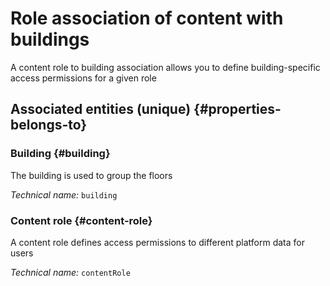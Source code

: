 # Role association of content with buildings
<!--- THIS FILE IS GENERATED PLEASE DO NOT EDIT IT DIRECTLY --->

A content role to building association allows you to define building-specific access permissions for a given role

<OH code="contentRoleToBuilding"/>







## Associated entities (unique) {#properties-belongs-to}

### Building {#building}

The building is used to group the floors

*Technical name:* ```building```
<PH code="contentRoleToBuilding:building"/>

### Content role {#content-role}

A content role defines access permissions to different platform data for users

*Technical name:* ```contentRole```
<PH code="contentRoleToBuilding:contentRole"/>





